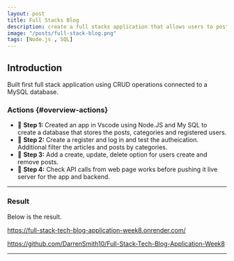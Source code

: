 ```yaml
---
layout: post
title: Full Stacks Blog
description: create a full stacks application that allows users to post and update.
image: "/posts/full-stack-blog.png"
tags: [Node.js , SQL]
---
```


## Introduction

Built first full stack application using CRUD operations connected to a MySQL database.

### Actions  {#overview-actions}
- 🔹 **Step 1:** Created an app in Vscode using Node.JS and My SQL to create a database that stores the posts, categories and registered users.
- 🔹 **Step 2:** Create a register and log in and test the autheication. Additional filter the articles and posts by categories.
- 🔹 **Step 3:** Add a create, update, delete option for users create and remove posts.
- 🔹 **Step 4:** Check API calls from web page works before pushing it live server for the app and backend.

---

### Result

Below is the result.

https://full-stack-tech-blog-application-week8.onrender.com/

https://github.com/DarrenSmith10/Full-Stack-Tech-Blog-Application-Week8



---